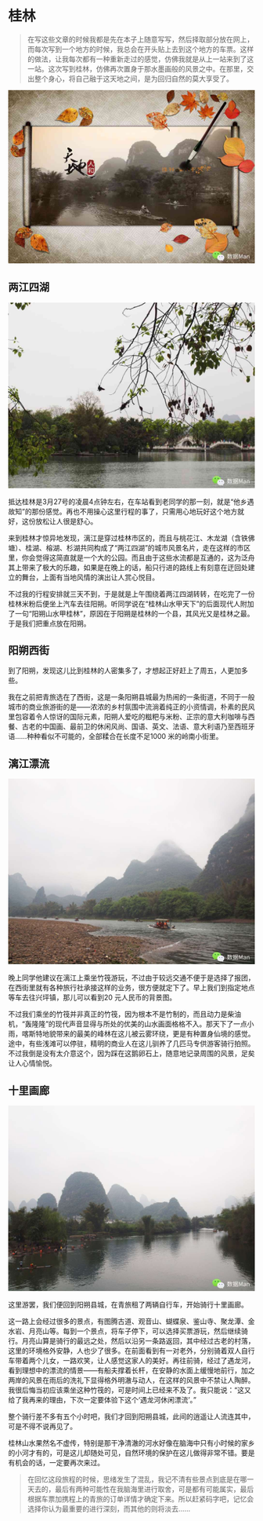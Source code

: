 # 桂林

> 在写这些文章的时候我都是先在本子上随意写写，然后择取部分放在网上，而每次写到一个地方的时候，我总会在开头贴上去到这个地方的车票。这样的做法，让我每次都有一种重新走过的感觉，仿佛我就是从上一站来到了这一站。这次写到桂林，仿佛再次置身于那水墨画般的风景之中。在那里，交出整个身心，将自己融于这天地之间，是为回归自然的莫大享受了。

![](img/09-guilin/01.jpg)

## 两江四湖

![](img/09-guilin/02.jpg)

抵达桂林是3月27号的凌晨4点钟左右，在车站看到老同学的那一刻，就是“他乡遇故知”的那份感觉。再也不用操心这里行程的事了，只需用心地玩好这个地方就好，这份放松让人很是舒心。

来到桂林才惊异地发现，漓江是穿过桂林市区的，而且与桃花江、木龙湖（含铁佛塘）、桂湖、榕湖、杉湖共同构成了“两江四湖”的城市风景名片，走在这样的市区里，你会觉得这简直就是一个大的公园。而且由于这些水流都是互通的，这为泛舟其上带来了极大的乐趣，如果是在晚上的话，船只行进的路线上有刻意在迂回处建立的舞台，上面有当地风情的演出让人赏心悦目。

不过我的行程安排就三天不到，于是就是上午围绕着两江四湖转转，在吃完了一份桂林米粉后便坐上汽车去往阳朔。听同学说在“桂林山水甲天下”的后面现代人附加了一句“阳朔山水甲桂林”，原因在于阳朔是桂林的一个县，其风光又是桂林之最。于是我们把重点放在阳朔。

## 阳朔西街

到了阳朔，发现这儿比到桂林的人密集多了，才想起正好赶上了周五，人更加多些。

我在之前把青旅选在了西街，这是一条阳朔县城最为热闹的一条街道，不同于一般城市的商业旅游街的是——浓浓的乡村氛围中流淌着纯正的小资情调，朴素的民风里包容着令人惊讶的国际元素，阳朔人爱吃的糍粑与米粉、正宗的意大利咖啡与西餐、古老的中国画、最前卫的休闲风尚、国语、英文、法语、意大利语乃至西班牙语……种种看似不可能的，全部糅合在长度不足1000 米的岭南小街里。

## 漓江漂流

![](img/09-guilin/03.jpg)

晚上同学他建议在漓江上乘坐竹筏游玩，不过由于较远交通不便于是选择了报团，在西街里就有各种旅行社承接这样的业务，很方便就定下了。早上我们到指定地点等车去往兴坪镇，那儿可以看到20 元人民币的背景图。

不过我们乘坐的竹筏并非真正的竹筏，因为根本不是竹制的，而且动力是柴油机，“轰隆隆”的现代声音显得与所处的优美的山水画面格格不入。那天下了一点小雨，喀斯特地貌带来的最美的峰林在这儿被云雾环绕，更是有种置身仙境的感觉。途中，有些浅滩可以停驻，精明的商业人在这儿驯养了几匹马专供游客骑行拍照。不过我倒是没有太介意这个，因为踩在这鹅卵石上，随意地记录周围的风景，足矣让人心情愉悦。

## 十里画廊

![](img/09-guilin/04.jpg)

这里游罢，我们便回到阳朔县城，在青旅租了两辆自行车，开始骑行十里画廊。

这一路上会经过很多的景点，有图腾古道、观音山、蝴蝶泉、鉴山寺、聚龙潭、金水岩、月亮山等。每到一个景点，将车子停下，可以选择买票游玩，然后继续骑行。月亮山算是骑行的最远之处，然后以沿另一条路返回，其中经过古老的村落，这里的环境格外安静，人也少了很多。在前面看到有一对老外，分别骑着双人自行车带着两个儿女，一路欢笑，让人感觉这家人的美好。再往前骑，经过了遇龙河，看到理想中的漂流的情景——有船夫撑着长杆，在安静的水面上缓慢地前行，加之两岸的风景在雨后的洗礼下显得格外明澈与动人，在这样的风景中不禁让人陶醉。我很后悔当初应该乘坐这种竹筏的，可是时间上已经来不及了。我只能说：“这又给了我再来的理由，下次一定要体验下这个‘遇龙河休闲漂流’。”

整个骑行差不多有五个小时吧，我们才回到阳朔县城，此间的逍遥让人流连其中，可是不得不说再见了。

桂林山水果然名不虚传，特别是那干净清澈的河水好像在脑海中只有小时候的家乡的小河才有的，可是这儿却随处可见，自然环境的保护在这儿做得非常不错。要是有机会的话，一定要再次来过。

> 在回忆这段旅程的时候，思绪发生了混乱，我记不清有些景点到底是在哪一天去的，最后有两种可能性在我脑海里进行取舍，可是都有可能属实，最后根据车票加携程上的青旅的订单详情才确定下来。所以赶紧码字吧，记忆会选择你认为最重要的进行深刻，而其他的则将淡去……